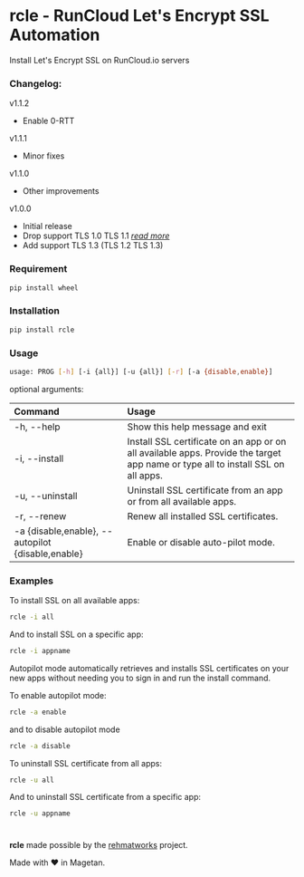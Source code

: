 # rcle - RunCloud Let's Encrypt SSL Automation
Install Let's Encrypt SSL on RunCloud.io servers

### Changelog:

v1.1.2
- Enable 0-RTT

v1.1.1
- Minor fixes

v1.1.0
- Other improvements

v1.0.0
- Initial release
- Drop support TLS 1.0 TLS 1.1 [*read more*](https://blog.qualys.com/ssllabs/2018/11/19/grade-change-for-tls-1-0-and-tls-1-1-protocols "read more")
- Add support TLS 1.3 (TLS 1.2 TLS 1.3)

### Requirement
```bash
pip install wheel
```

### Installation
```bash
pip install rcle
```

### Usage
```bash
usage: PROG [-h] [-i {all}] [-u {all}] [-r] [-a {disable,enable}]
```
optional arguments:

| Command | Usage |
| :------------ | :------------ |
| -h, --help | Show this help message and exit |
| -i, --install | Install SSL certificate on an app or on all available apps. Provide the target app name or type all to install SSL on all apps. |
| -u, --uninstall | Uninstall SSL certificate from an app or from all available apps. |
| -r, --renew | Renew all installed SSL certificates. |
| -a {disable,enable}, --autopilot {disable,enable} | Enable or disable auto-pilot mode. |

### Examples
To install SSL on all available apps:
```bash
rcle -i all
```
And to install SSL on a specific app:
```bash
rcle -i appname
```

Autopilot mode automatically retrieves and installs SSL certificates on your new apps without needing you to sign in and run the install command.

To enable autopilot mode:
```bash
rcle -a enable

```
and to disable autopilot mode
```bash
rcle -a disable
```
To uninstall SSL certificate from all apps:
```bash
rcle -u all
```

And to uninstall SSL certificate from a specific app:
```bash
rcle -u appname
```

# 

**rcle** made possible by the [rehmatworks](https://github.com/rehmatworks/runcloud-letsencrypt "rehmatworks") project.

Made with :heart: in Magetan.

